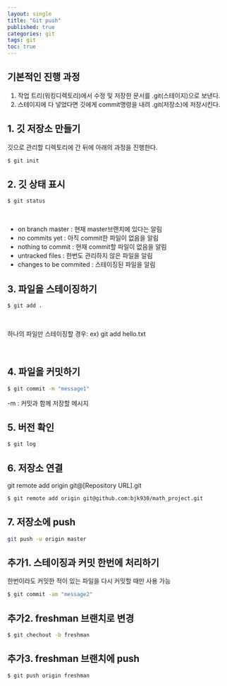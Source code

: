 ```yaml
---
layout: single
title: "Git push"
published: true
categories: git
tags: git
toc: true
---
```



## 기본적인 진행 과정

1. 작업 트리(워킹디렉토리)에서 수정 및 저장한 문서를 .git(스테이지)으로 보낸다.<br/>
2. 스테이지에 다 넣었다면 깃에게 commit명령을 내려 .git(저장소)에 저장시킨다.   

## 1. 깃 저장소 만들기

깃으로 관리할 디렉토리에 간 뒤에 아래의 과정을 진행한다.<br/>

```bash
$ git init
```

## 2. 깃 상태 표시

```bash
$ git status
```

<br/>

- on branch master : 현재  master브랜치에 있다는 알림
- no commits yet : 아직 commit한 파일이 없음을 알림
- nothing to commit : 현재 commit할 파일이 없음을 알림
- untracked files : 한번도 관리하지 않은 파일을 알림
- changes to be commited : 스테이징된 파일을 알림

## 3. 파일을 스테이징하기

```bash
$ git add .
```

<br/>

하나의 파일만 스테이징할 경우: ex) git add hello.txt

<br/>

## 4. 파일을 커밋하기

```bash
$ git commit -m "message1"
```

-m : 커밋과 함께 저장할 메시지

## 5. 버전 확인

```bash
$ git log
```

## 6. 저장소 연결
git remote add origin git@[Repository URL].git

```bash
$ git remote add origin git@github.com:bjk930/math_project.git
```

## 7. 저장소에 push

```bash
git push -u origin master
```

## 추가1. 스테이징과 커밋 한번에 처리하기
한번이라도 커밋한 적이 있는 파일을 다시 커밋할 때만 사용 가능
```bash
$ git commit -am "message2"
```

## 추가2. freshman 브랜치로 변경
```bash
$ git chechout -b freshman
```

## 추가3. freshman 브랜치에 push
```bash
$ git push origin freshman
```
